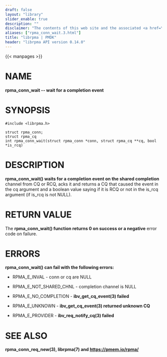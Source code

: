 ```yaml
---
draft: false
layout: "library"
slider_enable: true
description: ""
disclaimer: "The contents of this web site and the associated <a href=\"https://github.com/pmem\">GitHub repositories</a> are BSD-licensed open source."
aliases: ["rpma_conn_wait.3.html"]
title: "librpma | PMDK"
header: "librpma API version 0.14.0"
---
```

{{< manpages >}}

[comment]: <> (SPDX-License-Identifier: BSD-3-Clause)
[comment]: <> (Copyright 2020-2022, Intel Corporation)

NAME
====

**rpma\_conn\_wait \-- wait for a completion event**

SYNOPSIS
========

    #include <librpma.h>

    struct rpma_conn;
    struct rpma_cq
    int rpma_conn_wait(struct rpma_conn *conn, struct rpma_cq **cq, bool *is_rcq)

DESCRIPTION
===========

**rpma\_conn\_wait() waits for a completion event on the shared
completion** channel from CQ or RCQ, acks it and returns a CQ that
caused the event in the cq argument and a boolean value saying if it is
RCQ or not in the is\_rcq argument (if is\_rcq is not NULL).

RETURN VALUE
============

The **rpma\_conn\_wait() function returns 0 on success or a negative**
error code on failure.

ERRORS
======

**rpma\_conn\_wait() can fail with the following errors:**

-   RPMA\_E\_INVAL - conn or cq are NULL

-   RPMA\_E\_NOT\_SHARED\_CHNL - completion channel is NULL

-   RPMA\_E\_NO\_COMPLETION - **ibv\_get\_cq\_event(3) failed**

-   RPMA\_E\_UNKNOWN - **ibv\_get\_cq\_event(3) returned unknown CQ**

-   RPMA\_E\_PROVIDER - **ibv\_req\_notify\_cq(3) failed**

SEE ALSO
========

**rpma\_conn\_req\_new(3), librpma(7) and https://pmem.io/rpma/**
